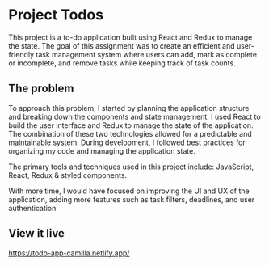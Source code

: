 # Project Todos

This project is a to-do application built using React and Redux to manage the state. The goal of this assignment was to create an efficient and user-friendly task management system where users can add, mark as complete or incomplete, and remove tasks while keeping track of task counts.

## The problem

To approach this problem, I started by planning the application structure and breaking down the components and state management. I used React to build the user interface and Redux to manage the state of the application. The combination of these two technologies allowed for a predictable and maintainable system. During development, I followed best practices for organizing my code and managing the application state.

The primary tools and techniques used in this project include:
JavaScript, React, Redux & styled components.

With more time, I would have focused on improving the UI and UX of the application, adding more features such as task filters, deadlines, and user authentication.

## View it live

https://todo-app-camilla.netlify.app/

